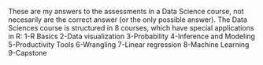 These are my answers to the assessments in a Data Science course, not necesarily are the correct answer (or the only possible answer).
The Data Sciences course is structured in 8 courses, which have special applications in R:
1-R Basics
2-Data visualization
3-Probability
4-Inference and Modeling
5-Productivity Tools
6-Wrangling
7-Linear regression
8-Machine Learning
9-Capstone
